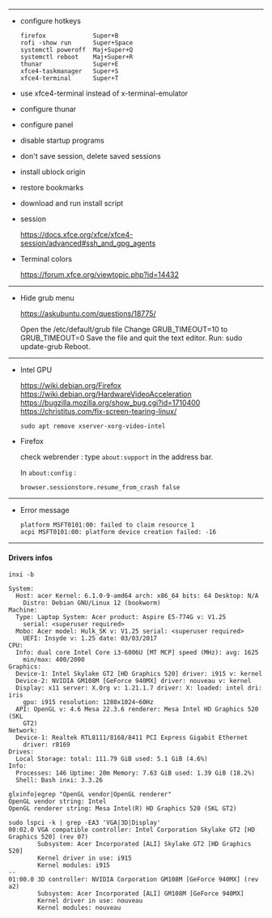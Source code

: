 
-------------------------------------------------------------------------------

- configure hotkeys

    ```
    firefox             Super+B
    rofi -show run      Super+Space
    systemctl poweroff  Maj+Super+Q
    systemctl reboot    Maj+Super+R
    thunar              Super+E
    xfce4-taskmanager   Super+S
    xfce4-terminal      Super+T 
    ```

- use xfce4-terminal instead of x-terminal-emulator
- configure thunar
- configure panel
- disable startup programs
- don't save session, delete saved sessions
- install ublock origin
- restore bookmarks
- download and run install script

- session
    
    https://docs.xfce.org/xfce/xfce4-session/advanced#ssh_and_gpg_agents  

- Terminal colors
    
    https://forum.xfce.org/viewtopic.php?id=14432  

-------------------------------------------------------------------------------

- Hide grub menu

    https://askubuntu.com/questions/18775/

    Open the /etc/default/grub file
    Change GRUB_TIMEOUT=10 to GRUB_TIMEOUT=0
    Save the file and quit the text editor.
    Run: sudo update-grub
    Reboot.

-------------------------------------------------------------------------------

- Intel GPU
    
    https://wiki.debian.org/Firefox  
    https://wiki.debian.org/HardwareVideoAcceleration  
    https://bugzilla.mozilla.org/show_bug.cgi?id=1710400  
    https://christitus.com/fix-screen-tearing-linux/  
    
    `sudo apt remove xserver-xorg-video-intel`

- Firefox
    
    check webrender : type `about:support` in the address bar.

    In `about:config` :

    ```
    browser.sessionstore.resume_from_crash false
    ```





-------------------------------------------------------------------------------

- Error message

    ```
    platform MSFT0101:00: failed to claim resource 1
    acpi MSFT0101:00: platform device creation failed: -16
    ```

-------------------------------------------------------------------------------

#### Drivers infos

`inxi -b`

```
System:
  Host: acer Kernel: 6.1.0-9-amd64 arch: x86_64 bits: 64 Desktop: N/A
    Distro: Debian GNU/Linux 12 (bookworm)
Machine:
  Type: Laptop System: Acer product: Aspire E5-774G v: V1.25
    serial: <superuser required>
  Mobo: Acer model: Hulk_SK v: V1.25 serial: <superuser required>
    UEFI: Insyde v: 1.25 date: 03/03/2017
CPU:
  Info: dual core Intel Core i3-6006U [MT MCP] speed (MHz): avg: 1625
    min/max: 400/2000
Graphics:
  Device-1: Intel Skylake GT2 [HD Graphics 520] driver: i915 v: kernel
  Device-2: NVIDIA GM108M [GeForce 940MX] driver: nouveau v: kernel
  Display: x11 server: X.Org v: 1.21.1.7 driver: X: loaded: intel dri: iris
    gpu: i915 resolution: 1280x1024~60Hz
  API: OpenGL v: 4.6 Mesa 22.3.6 renderer: Mesa Intel HD Graphics 520 (SKL
    GT2)
Network:
  Device-1: Realtek RTL8111/8168/8411 PCI Express Gigabit Ethernet
    driver: r8169
Drives:
  Local Storage: total: 111.79 GiB used: 5.1 GiB (4.6%)
Info:
  Processes: 146 Uptime: 20m Memory: 7.63 GiB used: 1.39 GiB (18.2%)
  Shell: Bash inxi: 3.3.26
```

```
glxinfo|egrep "OpenGL vendor|OpenGL renderer"
OpenGL vendor string: Intel
OpenGL renderer string: Mesa Intel(R) HD Graphics 520 (SKL GT2)
```

```
sudo lspci -k | grep -EA3 'VGA|3D|Display'
00:02.0 VGA compatible controller: Intel Corporation Skylake GT2 [HD Graphics 520] (rev 07)
        Subsystem: Acer Incorporated [ALI] Skylake GT2 [HD Graphics 520]
        Kernel driver in use: i915
        Kernel modules: i915
--
01:00.0 3D controller: NVIDIA Corporation GM108M [GeForce 940MX] (rev a2)
        Subsystem: Acer Incorporated [ALI] GM108M [GeForce 940MX]
        Kernel driver in use: nouveau
        Kernel modules: nouveau
```


